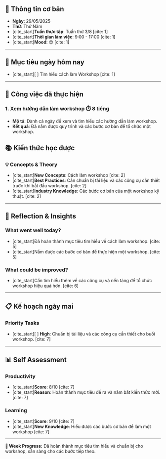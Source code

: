 

## **📅 Thông tin cơ bản**
* **Ngày**: 29/05/2025
* **Thứ**: Thứ Năm
* [cite_start]**Tuần thực tập**: Tuần thứ 3/8 [cite: 1]
* [cite_start]**Thời gian làm việc**: 9:00 - 17:00 [cite: 1]
* [cite_start]**Mood**: 😊 [cite: 1]

***

## **🎯 Mục tiêu ngày hôm nay**
* [cite_start][ ] Tìm hiểu cách làm Workshop [cite: 1]

***

## **💼 Công việc đã thực hiện**

### **1. Xem hướng dẫn làm workshop ⏱️ 8 tiếng**
* **Mô tả**: Dành cả ngày để xem và tìm hiểu các hướng dẫn làm workshop.
* **Kết quả**: Đã nắm được quy trình và các bước cơ bản để tổ chức một workshop.

## **📚 Kiến thức học được**

### **💡 Concepts & Theory**
* [cite_start]**New Concepts**: Cách làm workshop [cite: 2]
* [cite_start]**Best Practices**: Cần chuẩn bị tài liệu và các công cụ cần thiết trước khi bắt đầu workshop. [cite: 2]
* [cite_start]**Industry Knowledge**: Các bước cơ bản của một workshop kỹ thuật. [cite: 2]

***

## **💭 Reflection & Insights**

### **What went well today?**
* [cite_start]Đã hoàn thành mục tiêu tìm hiểu về cách làm workshop. [cite: 5]
* [cite_start]Nắm được các bước cơ bản để thực hiện một workshop. [cite: 5]

### **What could be improved?**
* [cite_start]Cần tìm hiểu thêm về các công cụ và nền tảng để tổ chức workshop hiệu quả hơn. [cite: 6]

***

## **📋 Kế hoạch ngày mai**

### **Priority Tasks**
* [cite_start][ ] **High**: Chuẩn bị tài liệu và các công cụ cần thiết cho buổi workshop. [cite: 7]

***

## **📊 Self Assessment**

### **Productivity**
* [cite_start]**Score**: 8/10 [cite: 7]
* [cite_start]**Reason**: Hoàn thành mục tiêu đề ra và nắm bắt kiến thức mới. [cite: 7]

### **Learning**
* [cite_start]**Score**: 9/10 [cite: 7]
* [cite_start]**New Knowledge**: Hiểu được các bước cơ bản để làm một workshop [cite: 7]

***

**🎯 Week Progress:** Đã hoàn thành mục tiêu tìm hiểu và chuẩn bị cho workshop, sẵn sàng cho các bước tiếp theo.